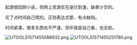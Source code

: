 起源想回顾小说，但网上资源实在是烂到渣，缺章少页的。

花了点时间自己爬的。正则表达式那，有点缺陷。

时间紧凑，很多东西也不严谨，但毕竟是自己看，也无妨。

<img src="https://upload.cc/i1/2019/10/19/Ed0H6r.png" alt="UTOOLS1571455088932.png" title="UTOOLS1571455088932.png" />

<img src="https://upload.cc/i1/2019/10/19/G9u4JH.png" alt="UTOOLS1571455251780.png" title="UTOOLS1571455251780.png" />



